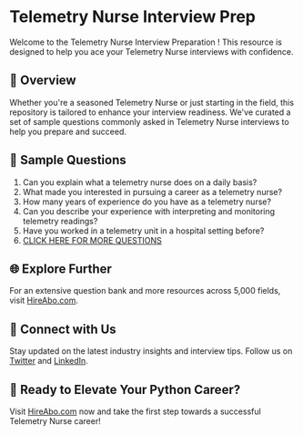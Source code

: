# Telemetry Nurse Interview Prep

Welcome to the Telemetry Nurse Interview Preparation ! This resource is designed to help you ace your Telemetry Nurse interviews with confidence.

## 🚀 Overview

Whether you're a seasoned Telemetry Nurse or just starting in the field, this repository is tailored to enhance your interview readiness. We've curated a set of sample questions commonly asked in Telemetry Nurse interviews to help you prepare and succeed.

## 📝 Sample Questions

1. Can you explain what a telemetry nurse does on a daily basis?
2. What made you interested in pursuing a career as a telemetry nurse?
3. How many years of experience do you have as a telemetry nurse?
4. Can you describe your experience with interpreting and monitoring telemetry readings?
5. Have you worked in a telemetry unit in a hospital setting before?
6. [CLICK HERE FOR MORE QUESTIONS](https://hireabo.com/job/2_0_24/Telemetry%20Nurse)

## 🌐 Explore Further

For an extensive question bank and more resources across 5,000 fields, visit [HireAbo.com](https://www.hireabo.com).

## 📱 Connect with Us

Stay updated on the latest industry insights and interview tips. Follow us on [Twitter](https://twitter.com/hireabo) and [LinkedIn](https://www.linkedin.com/in/hire-abo-3609972a8/).

## 🚀 Ready to Elevate Your Python Career?

Visit [HireAbo.com](https://www.hireabo.com) now and take the first step towards a successful Telemetry Nurse career!